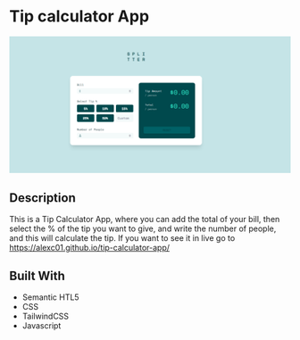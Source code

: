 # Tip calculator App
![](src/images/Screenshot.png)

## Description
This is a Tip Calculator App, where you can add the total of your bill, then select the % of the tip you want to give, and write the number of people, and this will calculate the tip.
If you want to see it in live go to https://alexc01.github.io/tip-calculator-app/

## Built With

- Semantic HTL5 
- CSS
- TailwindCSS 
- Javascript 

